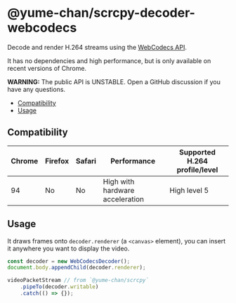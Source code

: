 # @yume-chan/scrcpy-decoder-webcodecs

Decode and render H.264 streams using the [WebCodecs API](https://developer.mozilla.org/en-US/docs/Web/API/WebCodecs_API).

It has no dependencies and high performance, but is only available on recent versions of Chrome.

**WARNING:** The public API is UNSTABLE. Open a GitHub discussion if you have any questions.

-   [Compatibility](#compatibility)
-   [Usage](#usage)

## Compatibility

| Chrome | Firefox | Safari | Performance                     | Supported H.264 profile/level |
| ------ | ------- | ------ | ------------------------------- | ----------------------------- |
| 94     | No      | No     | High with hardware acceleration | High level 5                  |

## Usage

It draws frames onto `decoder.renderer` (a `<canvas>` element), you can insert it anywhere you want to display the video.

```ts
const decoder = new WebCodecsDecoder();
document.body.appendChild(decoder.renderer);

videoPacketStream // from `@yume-chan/scrcpy`
    .pipeTo(decoder.writable)
    .catch(() => {});
```
